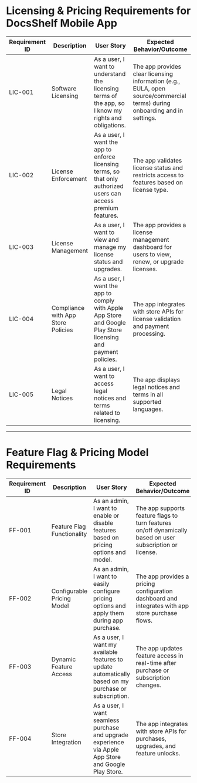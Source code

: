 # Licensing & Pricing Requirements for DocsShelf Mobile App

| Requirement ID | Description                        | User Story                                                                                                       | Expected Behavior/Outcome                                                                                                  |
| -------------- | ---------------------------------- | ---------------------------------------------------------------------------------------------------------------- | -------------------------------------------------------------------------------------------------------------------------- |
| LIC-001        | Software Licensing                 | As a user, I want to understand the licensing terms of the app, so I know my rights and obligations.             | The app provides clear licensing information (e.g., EULA, open source/commercial terms) during onboarding and in settings. |
| LIC-002        | License Enforcement                | As a user, I want the app to enforce licensing terms, so that only authorized users can access premium features. | The app validates license status and restricts access to features based on license type.                                   |
| LIC-003        | License Management                 | As a user, I want to view and manage my license status and upgrades.                                             | The app provides a license management dashboard for users to view, renew, or upgrade licenses.                             |
| LIC-004        | Compliance with App Store Policies | As a user, I want the app to comply with Apple App Store and Google Play Store licensing and payment policies.   | The app integrates with store APIs for license validation and payment processing.                                          |
| LIC-005        | Legal Notices                      | As a user, I want to access legal notices and terms related to licensing.                                        | The app displays legal notices and terms in all supported languages.                                                       |

---

# Feature Flag & Pricing Model Requirements

| Requirement ID | Description                | User Story                                                                                            | Expected Behavior/Outcome                                                                                 |
| -------------- | -------------------------- | ----------------------------------------------------------------------------------------------------- | --------------------------------------------------------------------------------------------------------- |
| FF-001         | Feature Flag Functionality | As an admin, I want to enable or disable features based on pricing options and model.                 | The app supports feature flags to turn features on/off dynamically based on user subscription or license. |
| FF-002         | Configurable Pricing Model | As an admin, I want to easily configure pricing options and apply them during app purchase.           | The app provides a pricing configuration dashboard and integrates with app store purchase flows.          |
| FF-003         | Dynamic Feature Access     | As a user, I want my available features to update automatically based on my purchase or subscription. | The app updates feature access in real-time after purchase or subscription changes.                       |
| FF-004         | Store Integration          | As a user, I want seamless purchase and upgrade experience via Apple App Store and Google Play Store. | The app integrates with store APIs for purchases, upgrades, and feature unlocks.                          |
